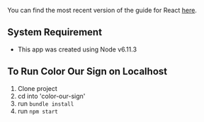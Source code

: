 You can find the most recent version of the guide for React [here](https://github.com/facebookincubator/create-react-app/blob/master/packages/react-scripts/template/README.md).

## System Requirement
- This app was created using Node v6.11.3

## To Run Color Our Sign on Localhost

1. Clone project
2. cd into 'color-our-sign'
3. run `bundle install`
4. run `npm start`
